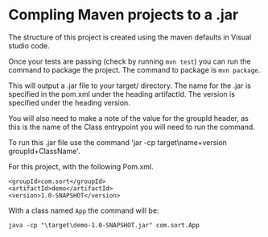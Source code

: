 # Compling Maven projects to a .jar

The structure of this project is created using the maven defaults in Visual studio code.

Once your tests are passing (check by running `mvn test`) you can run the command to package the project. The command to package is `mvn package`. 

This will output a .jar file to your target/ directory. The name for the .jar is specified in the pom.xml under the heading artifactId. The version is specified under the heading version. 

You will also need to make a note of the value for the groupId header, as this is the name of the Class entrypoint you will need to run the command. 

To run this .jar file use the command 'jar -cp target\name+version groupId+ClassName'.

For this project, with the following Pom.xml. 
```
<groupId>com.sort</groupId>
<artifactId>demo</artifactId>
<version>1.0-SNAPSHOT</version>
```

With a class named `App` the command will be:

`java -cp "\target\demo-1.0-SNAPSHOT.jar" com.sort.App`